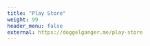 ```yaml
---
title: "Play Store"
weight: 99
header_menu: false
external: https://doggelganger.me/play-store
---
```

